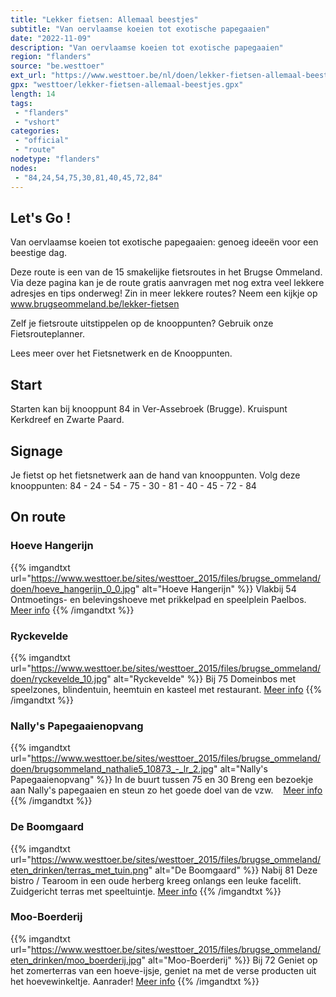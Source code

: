 ```yaml
---
title: "Lekker fietsen: Allemaal beestjes"
subtitle: "Van oervlaamse koeien tot exotische papegaaien"
date: "2022-11-09"
description: "Van oervlaamse koeien tot exotische papegaaien"
region: "flanders"
source: "be.westtoer"
ext_url: "https://www.westtoer.be/nl/doen/lekker-fietsen-allemaal-beestjes"
gpx: "westtoer/lekker-fietsen-allemaal-beestjes.gpx"
length: 14
tags:
 - "flanders"
 - "vshort"
categories:
 - "official"
 - "route"
nodetype: "flanders"
nodes:
 - "84,24,54,75,30,81,40,45,72,84"
---
```


## Let's Go ! 

Van oervlaamse koeien tot exotische papegaaien: genoeg ideeën voor een beestige dag.

Deze route is een van de 15 smakelijke fietsroutes in het Brugse Ommeland. Via deze pagina kan je de route gratis aanvragen met nog extra veel lekkere adresjes en tips onderweg! Zin in meer lekkere routes? Neem een kijkje op www.brugseommeland.be/lekker-fietsen 

Zelf je fietsroute uitstippelen op de knooppunten? Gebruik onze Fietsrouteplanner.

Lees meer over het Fietsnetwerk en de Knooppunten.

## Start

Starten kan bij knooppunt 84 in Ver-Assebroek (Brugge). Kruispunt Kerkdreef en Zwarte Paard.

## Signage

Je fietst op het fietsnetwerk aan de hand van knooppunten. Volg deze knooppunten: 84 - 24 - 54 - 75 - 30 - 81 - 40 - 45 - 72 - 84

## On route

### Hoeve Hangerijn

{{% imgandtxt url="https://www.westtoer.be/sites/westtoer_2015/files/brugse_ommeland/doen/hoeve_hangerijn_0_0.jpg" alt="Hoeve Hangerijn" %}}
Vlakbij 54
Ontmoetings- en belevingshoeve met prikkelpad en speelplein Paelbos.
[Meer info](/nl/doen/hoeve-hangerijn)
{{% /imgandtxt %}}

### Ryckevelde

{{% imgandtxt url="https://www.westtoer.be/sites/westtoer_2015/files/brugse_ommeland/doen/ryckevelde_10.jpg" alt="Ryckevelde" %}}
Bij 75
Domeinbos met speelzones, blindentuin, heemtuin en kasteel met restaurant.
[Meer info](/nl/eten-drinken/restaurant-tearoom-ryckevelde)
{{% /imgandtxt %}}

### Nally's Papegaaienopvang

{{% imgandtxt url="https://www.westtoer.be/sites/westtoer_2015/files/brugse_ommeland/doen/brugsommeland_nathalie5_10873_-_lr_2.jpg" alt="Nally's Papegaaienopvang" %}}
In de buurt tussen 75 en 30
Breng een bezoekje aan Nally's papegaaien en steun zo het goede doel van de vzw. 
	 
	[Meer info](/nl/doen/nallys-papegaaienopvang)
{{% /imgandtxt %}}

### De Boomgaard

{{% imgandtxt url="https://www.westtoer.be/sites/westtoer_2015/files/brugse_ommeland/eten_drinken/terras_met_tuin.png" alt="De Boomgaard" %}}
Nabij 81
Deze bistro / Tearoom in een oude herberg kreeg onlangs een leuke facelift. Zuidgericht terras met speeltuintje.
[Meer info](/nl/eten-drinken/de-boomgaard)
{{% /imgandtxt %}}

### Moo-Boerderij

{{% imgandtxt url="https://www.westtoer.be/sites/westtoer_2015/files/brugse_ommeland/eten_drinken/moo_boerderij.jpg" alt="Moo-Boerderij" %}}
Bij 72
Geniet op het zomerterras van een hoeve-ijsje, geniet na met de verse producten uit het hoevewinkeltje. Aanrader!
[Meer info](/nl/eten-drinken/moo-boerderij)
{{% /imgandtxt %}}


